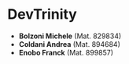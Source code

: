 # DevTrinity
- **Bolzoni Michele** (Mat. 829834)
- **Coldani Andrea** (Mat. 894684)
- **Enobo Franck** (Mat. 899857)
